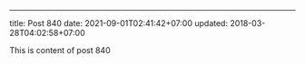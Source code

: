 ---
title: Post 840
date: 2021-09-01T02:41:42+07:00
updated: 2018-03-28T04:02:58+07:00

This is content of post 840